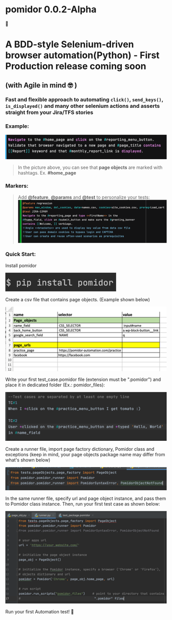 # pomidor 0.0.2-Alpha

:tomato:
# **A BDD-style Selenium-driven browser automation(Python) - First Production release coming soon** 
## (with Agile in mind :nerd_face: )
### Fast and flexible approach to automating `click()`, `send_keys()`, `is_displayed()` and many other selenium actions and asserts straight from your Jira/TFS stories 

### Example:
![Pomidor syntax](images/pomidor_2.png)

>In the picture above, you can see that __page objects__ are marked with hashtags. Ex. **#home_page**

### Markers:

>Add __@feature__, __@params__  and __@test__ to personalize your tests:
![Pomidor syntax](images/all_markers.png)

### Quick Start:
Install pomidor

![Page factory](images/pip_install_pomidor2.png)

Create a csv file that contains page objects. (Example shown below)

![Page factory1](images/page_obj_dict.png)


Write your first test_case.pomidor file (extension must be ".pomidor") and place it in dedicated folder (Ex.: pomidor_files):


![Pomidor syntax](images/pomidor_file.png)


Create a runner file, import page factory dictionary, Pomidor class and exceptions (keep in mind, your page objects package name may differ from what's shown below)

![Runner file](images/import_pomidor_methods.png)

In the same runner file, specify url and page object instance, and pass them to Pomidor class instance. Then, run your first test case as shown below:

![Runner file1](images/init_pomidor_class.png)


Run your first Automation test! :rocket:


